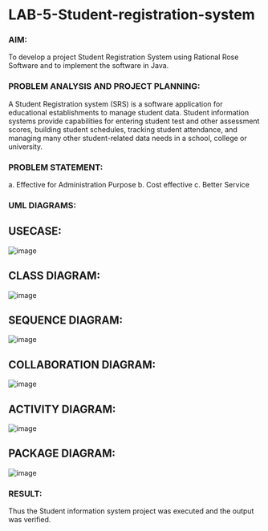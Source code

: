 # LAB-5-Student-registration-system
### AIM:
To develop a project Student Registration System using Rational Rose Software and to
implement the software in Java.
### PROBLEM ANALYSIS AND PROJECT PLANNING:
A Student Registration system (SRS) is a software application for educational
establishments to manage student data. Student information systems provide capabilities for
entering student test and other assessment scores, building student schedules, tracking student
attendance, and managing many other student-related data needs in a school, college or
university.
### PROBLEM STATEMENT:
a. Effective for Administration Purpose
b. Cost effective
c. Better Service
### UML DIAGRAMS:
## USECASE:
![image](https://github.com/user-attachments/assets/20934d9c-885c-41ab-b7e0-8b608c72e02f)

## CLASS DIAGRAM:
![image](https://github.com/user-attachments/assets/b855bfc1-661f-4a40-ba3c-c65967560199)

## SEQUENCE DIAGRAM:
![image](https://github.com/user-attachments/assets/1a776e34-be41-4cf8-85ba-8f0b807d327b)

## COLLABORATION DIAGRAM:
![image](https://github.com/user-attachments/assets/8a9848da-8e28-4563-b6d5-692307453370)

## ACTIVITY DIAGRAM:
![image](https://github.com/user-attachments/assets/28f7441c-05ca-4340-8088-2fd3f3980641)

## PACKAGE DIAGRAM:
![image](https://github.com/user-attachments/assets/b724b2bc-7f96-47da-b3e3-77c7a176f04a)




### RESULT:
Thus the Student information system project was executed and the output was
verified.
